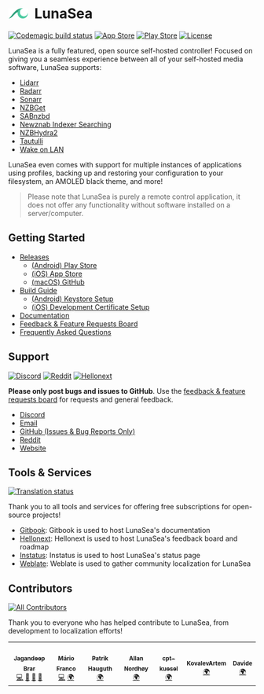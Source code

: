 # <img width="40px" src="./assets/images/branding/icon_drawer.png" alt="LunaSea"></img>&nbsp;&nbsp;LunaSea

[![Codemagic build status](https://api.codemagic.io/apps/5f497067a048048c9153dc44/5f497067a048048c9153dc43/status_badge.svg)](https://codemagic.io/apps/5f497067a048048c9153dc44/5f497067a048048c9153dc43/latest_build)
[![App Store](https://img.shields.io/badge/%20Download-iOS-red?logo=app-store&color=%232196F3&logoColor=white&style=flat)](https://www.lunasea.app/appstore)
[![Play Store](https://img.shields.io/badge/%20Download-Android-red?logo=google-play&color=%234CAF50&logoColor=white&style=flat)](https://www.lunasea.app/playstore)
[![License](https://img.shields.io/github/license/CometTools/LunaSea?style=flat)](https://github.com/CometTools/LunaSea/blob/production/LICENSE)

LunaSea is a fully featured, open source self-hosted controller! Focused on giving you a seamless experience between all of your self-hosted media software, LunaSea supports:

- [Lidarr](https://github.com/lidarr/lidarr)
- [Radarr](https://github.com/radarr/radarr)
- [Sonarr](https://github.com/sonarr/sonarr)
- [NZBGet](https://github.com/nzbget/nzbget)
- [SABnzbd](https://github.com/sabnzbd/sabnzbd)
- [Newznab Indexer Searching](https://newznab.readthedocs.io/en/latest/misc/api/)
- [NZBHydra2](https://github.com/theotherp/nzbhydra2)
- [Tautulli](https://github.com/Tautulli/Tautulli)
- [Wake on LAN](https://en.wikipedia.org/wiki/Wake-on-LAN)

LunaSea even comes with support for multiple instances of applications using profiles, backing up and restoring your configuration to your filesystem, an AMOLED black theme, and more!

> Please note that LunaSea is purely a remote control application, it does not offer any functionality without software installed on a server/computer.

## Getting Started

- [Releases](https://github.com/CometTools/LunaSea/releases)
    - [(Android) Play Store](https://www.lunasea.app/playstore)
    - [(iOS) App Store](https://www.lunasea.app/appstore)
    - [(macOS) GitHub](https://github.com/CometTools/LunaSea/releases)
- [Build Guide](https://github.com/CometTools/LunaSea/wiki/Build-Guide)
    - [(Android) Keystore Setup](https://github.com/CometTools/LunaSea/wiki/Configure-Keystore)
    - [(iOS) Development Certificate Setup](https://github.com/CometTools/LunaSea/wiki/Setup-of-Development-Certificate)
- [Documentation](https://www.lunasea.app/docs)
- [Feedback & Feature Requests Board](https://www.lunasea.app/feedback)
- [Frequently Asked Questions](https://docs.lunasea.app/getting-started/frequently-asked-questions)

## Support

[![Discord](https://img.shields.io/discord/673591529834807358?label=Discord&style=flat)](https://www.lunasea.app/discord)
[![Reddit](https://img.shields.io/reddit/subreddit-subscribers/LunaSeaApp?label=r%2FLunaSeaApp&style=flat)](https://www.lunasea.app/reddit)
[![Hellonext](https://img.shields.io/badge/Feedback%20Board-Hellonext-red?style=flat&logo=redux&color=%234ECCA3&logoColor=white)](https://www.lunasea.app/feedback)

**Please only post bugs and issues to GitHub**. Use the [feedback & feature requests board](https://www.lunasea.app/feedback) for requests and general feedback.

- [Discord](https://www.lunasea.app/discord)
- [Email](mailto:hello@comet.tools)
- [GitHub (Issues & Bug Reports Only)](https://github.com/CometTools/LunaSea/issues)
- [Reddit](https://www.lunasea.app/reddit)
- [Website](https://www.lunasea.app)

## Tools & Services

[![Translation status](https://hosted.weblate.org/widgets/lunasea/-/svg-badge.svg)](https://www.lunasea.app/translate)

Thank you to all tools and services for offering free subscriptions for open-source projects!

- [Gitbook](https://www.gitbook.com): Gitbook is used to host LunaSea's documentation
- [Hellonext](https://www.hellonext.co): Hellonext is used to host LunaSea's feedback board and roadmap
- [Instatus](https://instatus.com): Instatus is used to host LunaSea's status page
- [Weblate](https://weblate.org): Weblate is used to gather community localization for LunaSea


## Contributors

<!-- ALL-CONTRIBUTORS-BADGE:START - Do not remove or modify this section -->
[![All Contributors](https://img.shields.io/badge/all_contributors-7-orange.svg?style=flat-square)](#contributors-)
<!-- ALL-CONTRIBUTORS-BADGE:END -->

Thank you to everyone who has helped contribute to LunaSea, from development to localization efforts!

<!-- ALL-CONTRIBUTORS-LIST:START - Do not remove or modify this section -->
<!-- prettier-ignore-start -->
<!-- markdownlint-disable -->
<table>
  <tr>
    <td align="center"><a href="https://www.jagandeepbrar.io"><img src="https://avatars.githubusercontent.com/u/3048295?v=4?s=100" width="100px;" alt=""/><br /><sub><b>Jagandeep Brar</b></sub></a><br /><a href="https://github.com/CometTools/LunaSea/commits?author=JagandeepBrar" title="Code">💻</a> <a href="#design-JagandeepBrar" title="Design">🎨</a> <a href="#maintenance-JagandeepBrar" title="Maintenance">🚧</a> <a href="#ideas-JagandeepBrar" title="Ideas, Planning, & Feedback">🤔</a></td>
    <td align="center"><a href="https://github.com/lightglitch"><img src="https://avatars.githubusercontent.com/u/196953?v=4?s=100" width="100px;" alt=""/><br /><sub><b>Mário Franco</b></sub></a><br /><a href="https://github.com/CometTools/LunaSea/commits?author=lightglitch" title="Code">💻</a> <a href="#translation-lightglitch" title="Translation">🌍</a></td>
    <td align="center"><a href="https://pythonexplainedto.me/"><img src="https://avatars.githubusercontent.com/u/41962737?v=4?s=100" width="100px;" alt=""/><br /><sub><b>Patrik Hauguth</b></sub></a><br /><a href="#translation-Phaugt" title="Translation">🌍</a></td>
    <td align="center"><a href="https://liberapay.com/kingu/"><img src="https://avatars.githubusercontent.com/u/13802408?v=4?s=100" width="100px;" alt=""/><br /><sub><b>Allan Nordhøy</b></sub></a><br /><a href="#translation-comradekingu" title="Translation">🌍</a></td>
    <td align="center"><a href="https://github.com/cpt-kuesel"><img src="https://avatars.githubusercontent.com/u/79487102?v=4?s=100" width="100px;" alt=""/><br /><sub><b>cpt-kuesel</b></sub></a><br /><a href="#translation-cpt-kuesel" title="Translation">🌍</a></td>
    <td align="center"><a href="https://github.com/KovalevArtem"><img src="https://avatars.githubusercontent.com/u/36500228?v=4?s=100" width="100px;" alt=""/><br /><sub><b>KovalevArtem</b></sub></a><br /><a href="#translation-KovalevArtem" title="Translation">🌍</a></td>
    <td align="center"><a href="https://github.com/iFelix18"><img src="https://avatars.githubusercontent.com/u/19800006?v=4?s=100" width="100px;" alt=""/><br /><sub><b>Davide</b></sub></a><br /><a href="#translation-iFelix18" title="Translation">🌍</a></td>
  </tr>
</table>

<!-- markdownlint-restore -->
<!-- prettier-ignore-end -->

<!-- ALL-CONTRIBUTORS-LIST:END -->